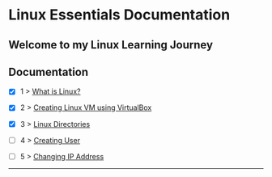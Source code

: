 # Linux Essentials Documentation

Welcome to my Linux Learning Journey
---

## Documentation

- [x] 1 > [ What is Linux? ](documentation/001.md)
- [x] 2 > [ Creating Linux VM using VirtualBox ](documentation/002.md)
- [x] 3 > [ Linux Directories ](documentation/003.md)
- [ ] 4 > [ Creating User ](documentation/004.md)
- [ ] 5 > [ Changing IP Address ](documentation/005.md)


---

